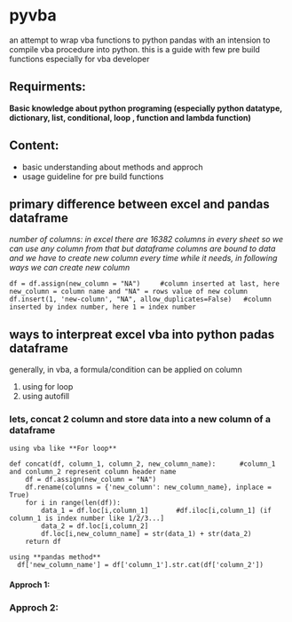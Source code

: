 # pyvba
an attempt to wrap vba functions to python pandas with an intension to compile vba procedure into python. this is a guide with few pre build functions especially for vba developer

## Requirments:
**Basic knowledge about python programing (especially python datatype, dictionary, list, conditional, loop , function and lambda function)**

## Content:
- basic understanding about methods and approch
- usage guideline for pre build functions

## primary difference between excel and pandas dataframe

*number of columns: in excel there are 16382 columns in every sheet so we can use any column from that but dataframe columns are bound to data and we have to create new column every time while it needs, in following ways we can create new column*
```
df = df.assign(new_column = "NA")     #column inserted at last, here new_column = column name and "NA" = rows value of new column
df.insert(1, 'new-column', "NA", allow_duplicates=False)   #column inserted by index number, here 1 = index number
```
## ways to interpreat excel vba into python padas dataframe

generally, in vba, a formula/condition can be applied on column 
1. using for loop
2. using autofill

### lets, concat 2 column and store data into a new column of a dataframe
```
using vba like **For loop**

def concat(df, column_1, column_2, new_column_name):      #column_1 and conlumn_2 represent column header name
    df = df.assign(new_column = "NA")
    df.rename(columns = {'new_column': new_column_name}, inplace = True)
    for i in range(len(df)):
        data_1 = df.loc[i,column_1]       #df.iloc[i,column_1] (if column_1 is index number like 1/2/3...]
        data_2 = df.loc[i,column_2]
        df.loc[i,new_column_name] = str(data_1) + str(data_2)
    return df

using **pandas method**
  df['new_column_name'] = df['column_1'].str.cat(df['column_2'])
```


#### Approch 1:


### Approch 2:

